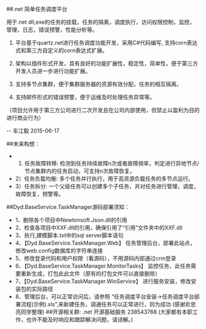 ##.net 简单任务调度平台

用于.net dll,exe的任务的挂载，任务的隔离，调度执行，访问权限控制，监控，管理，日志，错误预警，性能分析等。

1) 平台基于quartz.net进行任务调度功能开发，采用C#代码编写, 支持corn表达式和第三方自定义的corn表达式扩展。

2) 架构以插件形式开发，具有良好的功能扩展性，稳定性，简单性，便于第三方开发人员进一步进行功能扩展。

3) 支持多节点集群，便于集群服务器的资源有效分配，任务的相互隔离。

4) 支持邮件形式的错误预警，便于运维及时处理任务异常等。


（项目允许用于第三方公司进行二次开发且在公司内部使用，但禁止以盈利为目的进行商业行为）



-- 车江毅 2015-06-17


##未来构想：

- 1) 任务故障转移: 检测到任务持续故障n次或者故障频率，判定进行异地节点/节点集群内的任务启动，可支持n次故障恢复。
- 2）任务负载均衡: 多个任务并行执行，用于高资源负载任务的多节点运行。
- 3）任务拆分: 一个父级任务可以创建多个子任务，并对任务进行管理，调度，故障恢复，预警等。


##Dyd.BaseService.TaskManager源码部署须知：
- 1、删除各个项目中Newtonsoft.Json.dll的引用
- 2、检查各项目中XXF.dll的引用，确保引用了“引用”文件夹中的XXF.dll
- 3、执行,建模脚本.txt中的sql server脚本语句
- 4、【Dyd.BaseService.TaskManager.Web】 任务管理后台，部署此站点，修改web.config数据库的字符串连接
- 5、修改登录代码和用户权限（看源码），不用源码内部通过crm登录
- 6、【Dyd.BaseService.TaskManager.MonitorTasks】 监控任务，此任务需要重新生成，打包此此文件（原有的打包文件可以直接删除）
- 7、【Dyd.BaseService.TaskManager.WinService】 进行服务安装，修改安装包的实际路径
- 8、管理后台，可以正常访问后，请参照 “任务调度平台安装->任务调度平台部署流程(示例).xls”,来新建任务，调通任务可以正常进行，则为成功
(感谢俞忠亮同学整理)
##开源相关群: .net 开源基础服务 238543768
(大家都有本职工作，也许不能及时响应和跟踪解决问题，请谅解。)

